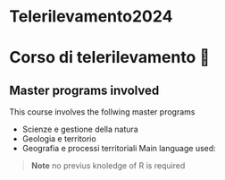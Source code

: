 # Telerilevamento2024

# Corso di telerilevamento 📡

## Master programs involved 
This course involves the follwing master programs 
  + Scienze e gestione della natura
  + Geologia e territorio
  + Geografia e processi territoriali
Main language used:
>**Note**
>no previus knoledge of R is required
